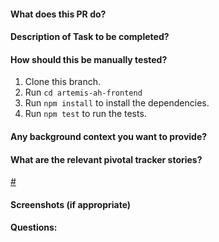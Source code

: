 #### What does this PR do?

#### Description of Task to be completed?

#### How should this be manually tested?
1. Clone this branch.
2. Run `cd artemis-ah-frontend`
3. Run `npm install` to install the dependencies.
4. Run `npm test` to run the tests.

#### Any background context you want to provide?

#### What are the relevant pivotal tracker stories?
[#<id>](https://pivotaltracker.com/story/show/<id>)

#### Screenshots (if appropriate)

#### Questions: